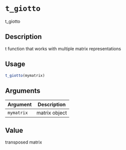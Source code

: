 # `t_giotto`

t_giotto


## Description

t function that works with multiple matrix representations


## Usage

```r
t_giotto(mymatrix)
```


## Arguments

Argument      |Description
------------- |----------------
`mymatrix`     |     matrix object


## Value

transposed matrix


